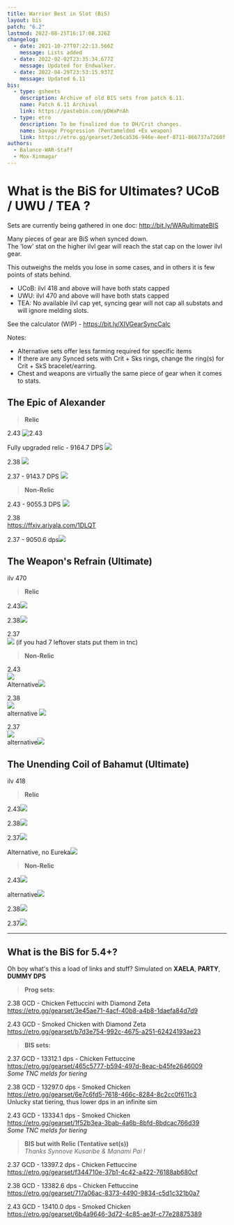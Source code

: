 ```yaml
---
title: Warrior Best in Slot (BiS)
layout: bis
patch: "6.2"
lastmod: 2022-08-25T16:17:08.326Z
changelog:
  - date: 2021-10-27T07:22:13.566Z
    message: Lists added
  - date: 2022-02-02T23:35:34.677Z
    message: Updated for Endwalker.
  - date: 2022-04-29T23:53:15.937Z
    message: Updated 6.11
bis:
  - type: gsheets
    description: Archive of old BIS sets from patch 6.11.
    name: Patch 6.11 Archival
    link: https://pastebin.com/pDWaPnAh
  - type: etro
    description: To be finalized due to DH/Crit changes.
    name: Savage Progression (Pentamelded +Ex weapon)
    link: https://etro.gg/gearset/3e6ca536-946e-4eef-8711-866737a7260f
authors:
  - Balance-WAR-Staff
  - Mox-Xinmagar
---
```

# What is the BiS for Ultimates? UCoB / UWU / TEA ?

Sets are currently being gathered in one doc: <http://bit.ly/WARultimateBIS>

Many pieces of gear are BiS when synced down.\
The 'low' stat on the higher ilvl gear will reach the stat cap on the lower ilvl gear.

This outweighs the melds you lose in some cases, and in others it is few points of stats behind.

* UCoB: ilvl 418 and above will have both stats capped
* UWU: ilvl 470 and above will have both stats capped
* TEA: No available ilvl cap yet, syncing gear will not cap all substats and will ignore melding slots.

See the calculator (WIP) - <https://bit.ly/XIVGearSyncCalc>

Notes:

* Alternative sets offer less farming required for specific items
* If there are any Synced sets with Crit + Sks rings, change the ring(s) for Crit + SkS bracelet/earring.
* Chest and weapons are virtually the same piece of gear when it comes to stats.

## The Epic of Alexander

> **Relic**

2.43  ![2.43](https://cdn.discordapp.com/attachments/277962749630349312/816306240493322300/unknown.png)

Fully upgraded relic - 9164.7 DPS   ![](https://cdn.discordapp.com/attachments/277962807813865472/850088248709742672/thisisstupid.png)	

2.38  ![](https://cdn.discordapp.com/attachments/277962807813865472/880166684365828196/unknown.png)

2.37 - 9143.7 DPS  ![](https://cdn.discordapp.com/attachments/277962749630349312/878384272812163112/unknown.png)

> **Non-Relic**

2.43 - 9055.3 DPS  ![](https://cdn.discordapp.com/attachments/277962807813865472/847536625676582933/unknown.png) 

2.38\
<https://ffxiv.ariyala.com/1DLQT>

2.37 - 9050.6 dps![](https://cdn.discordapp.com/attachments/698534042605191229/846015586412134450/unknown.png)

## The Weapon's Refrain (Ultimate)

ilv 470

> **Relic**

2.43![](https://cdn.discordapp.com/attachments/277962749630349312/812773915998945380/c41ce057c0f007ed5e692a1bdf0f4827.png)

2.38![](https://cdn.discordapp.com/attachments/277962749630349312/812785102458585178/UWU.png)

2.37\
![](https://cdn.discordapp.com/attachments/436621844838088748/862677161127444530/unknown.png)
(if you had 7 leftover stats put them in tnc)	

> **Non-Relic**

2.43\
![](https://cdn.discordapp.com/attachments/277962749630349312/812784510365073468/unknown.png)\
Alternative![](https://cdn.discordapp.com/attachments/277962749630349312/813101107009814593/unknown.png)

2.38\
![](https://cdn.discordapp.com/attachments/277962749630349312/812788739033137163/6d264f425badb3d750bbba330bbfca65.png)\
alternative
![](https://cdn.discordapp.com/attachments/277962749630349312/812787762453282866/unknown.png)

2.37\
![](https://cdn.discordapp.com/attachments/277962749630349312/812787389931061278/963a5fd438079a138fd805d5746fc0f6.png)\
alternative![](https://cdn.discordapp.com/attachments/277962749630349312/812786563422748692/unknown.png)

## The Unending Coil of Bahamut (Ultimate)

ilv 418

> **Relic**

2.43![](https://cdn.discordapp.com/attachments/277962749630349312/812776896550666300/efa0a1e59b2981fd846500284d7290c5.png)

2.38![](https://cdn.discordapp.com/attachments/277962749630349312/812780934101205052/unknown.png)

2.37![](https://cdn.discordapp.com/attachments/277962749630349312/848790796135170048/unknown.png)

Alternative, no Eureka![](https://cdn.discordapp.com/attachments/821271250663505930/821272004291330078/unknown.png)

> **Non-Relic**

2.43![](https://cdn.discordapp.com/attachments/277962749630349312/812782632117993502/unknown.png)  

alternative![](https://cdn.discordapp.com/attachments/277962749630349312/812782897983127623/unknown.png)

2.38![](https://cdn.discordapp.com/attachments/277962749630349312/813100658202378240/unknown.png)

2.37![](https://cdn.discordapp.com/attachments/277962749630349312/812782499834232832/unknown.png)

- - -

## What is the **BiS** for 5.4+?

Oh boy what's this a load of links and stuff? Simulated on **XAELA**, **PARTY**, **DUMMY DPS**

> **Prog sets:**

2.38 GCD - Chicken Fettuccini with Diamond Zeta\
<https://etro.gg/gearset/3e45ae71-4acf-40b8-a4b8-1daefa84d7d9>

2.43 GCD - Smoked Chicken with Diamond Zeta\
[https\://etro.gg/gearset/b7d3e754-992c-4675-a251-62424193ae23](https\://etro.gg/gearset/b7d3e754-992c-4675-a251-62424193ae23)

> **BIS sets:**

2.37 GCD - 13312.1 dps - Chicken Fettuccine\
<https://etro.gg/gearset/465c5777-b594-497d-8eac-b45fe2646009>\
*Some TNC melds for tiering*  

2.38 GCD - 13297.0 dps - Smoked Chicken\
<https://etro.gg/gearset/6e7c6fd5-7618-466c-8284-8c2cc0f611c3>\
Unlucky stat tiering, thus lower dps in an infinite sim

2.43 GCD - 13334.1 dps - Smoked Chicken\
<https://etro.gg/gearset/1f52b3ea-3bab-4a6b-8bfd-8bdcac766d39>\
*Some TNC melds for tiering*

> **BIS but with Relic (Tentative set(s))**\
> *Thanks Synnove Kusaribe & Manami Pai !*

2.37 GCD - 13397.2 dps - Chicken Fettuccine\
<https://etro.gg/gearset/f344710e-37b1-4c42-a422-76188ab680cf>

2.38 GCD - 13382.6 dps - Chicken Fettuccine\
<https://etro.gg/gearset/717a06ac-8373-4490-9834-c5d1c321b0a7>

2.43 GCD - 13410.0 dps - Smoked Chicken\
<https://etro.gg/gearset/6b4a9646-3d72-4c85-ae3f-c77e28875389>
